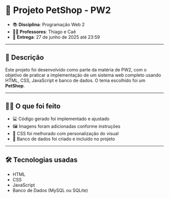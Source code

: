 # 🐾 Projeto PetShop - PW2

* 📚 **Disciplina**: Programação Web 2
* 👨‍🏫 **Professores**: Thiago e Caê
* 📅 **Entrega**: 27 de junho de 2025 até 23:59

---

## 📌 Descrição

Este projeto foi desenvolvido como parte da matéria de PW2, com o objetivo de praticar a implementação de um sistema web completo usando HTML, CSS, JavaScript e banco de dados. O tema escolhido foi um **PetShop**.

---

## 🧑‍💻 O que foi feito

* 💻 Código gerado foi implementado e ajustado
* 🖼️ Imagens foram adicionadas conforme instruções
* 🎨 CSS foi melhorado com personalização do visual
* 💾 Banco de dados foi criado e incluído no projeto

---

## 🛠️ Tecnologias usadas

* HTML
* CSS
* JavaScript
* Banco de Dados (MySQL ou SQLite)

